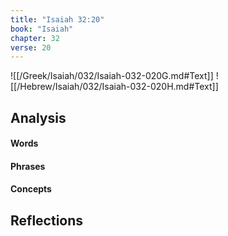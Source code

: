 ```yaml
---
title: "Isaiah 32:20"
book: "Isaiah"
chapter: 32
verse: 20
---
```

![[/Greek/Isaiah/032/Isaiah-032-020G.md#Text]]
![[/Hebrew/Isaiah/032/Isaiah-032-020H.md#Text]]

## Analysis

#### Words

#### Phrases

#### Concepts

## Reflections
